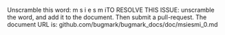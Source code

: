 Unscramble this word: m s i e s m iTO RESOLVE THIS ISSUE: unscramble the word, and add it to the document. Then submit a pull-request.  The document URL is:  github.com/bugmark/bugmark_docs/doc/msiesmi_0.md
